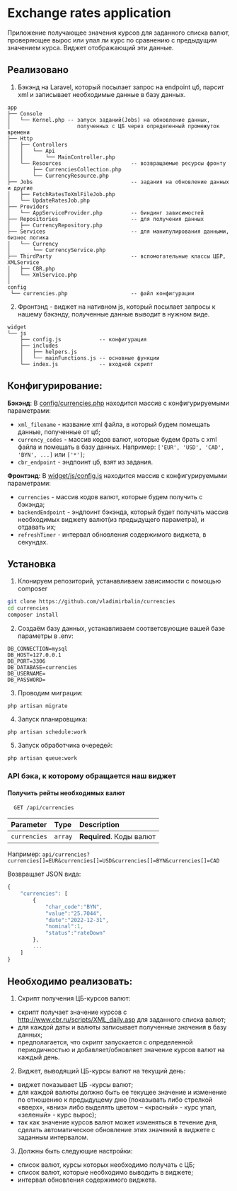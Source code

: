 # Exchange rates application
Приложение получающее значения курсов для заданного списка валют, проверяющее вырос или упал ли курс по сравнению
с предыдущим значением курса. Виджет отображающий эти данные.

## Реализовано
1. Бэкэнд на Laravel, который посылает запрос на endpoint цб, парсит xml и записывает необходимые данные в базу данных.
```
app
├── Console
│   └── Kernel.php -- запуск заданий(Jobs) на обновление данных, 
│                     полученных с ЦБ через определенный промежуток времени
├── Http
│   ├── Controllers
│   │   └── Api
│   │       └── MainController.php
│   └── Resources                      -- возвращаемые ресурсы фронту                   
│       ├── CurrenciesCollection.php 
│       └── CurrencyResource.php     
├── Jobs                               -- задания на обновление данных и другие
│   ├── FetchRatesToXmlFileJob.php 
│   └── UpdateRatesJob.php
├── Providers
│   └── AppServiceProvider.php         -- биндинг зависимостей
├── Repositories                       -- для получения данных
│   ├── CurrencyRepository.php         
├── Services                           -- для манипулирования данными, бизнес логика
│   └── Currency
│       └── CurrencyService.php        
├── ThirdParty                         -- вспомогательные классы ЦБР, XMLService
│   ├── CBR.php
│   └── XmlService.php 
│
config
 └── currencies.php                    -- файл конфигурации
```
2. Фронтэнд - виджет на нативном js, который посылает запросы к нашему бэкэнду, полученные данные выводит в нужном виде.
```
widget
└── js
    ├── config.js            -- конфигурация
    ├── includes
    │   ├── helpers.js
    │   └── mainFunctions.js -- основные функции
    └── index.js             -- входной скрипт
```

## Конфигурирование:
**Бэкэнд**:
В [config/currencies.php](./config/currencies.php) находится массив с конфигурируемыми параметрами:
- `xml_filename` - название xml файла, в который будем помещать данные, полученные от цб;
- `currency_codes` - массив кодов валют, которые будем брать с xml файла и помещать в базу данных. Например: `['EUR', 'USD', 'CAD', 'BYN', ...]` или `['*']`;
- `cbr_endpoint` - эндпоинт цб, взят из задания.

**Фронтэнд**:
  В [widget/js/config.js](./widget/js/config.js) находится массив с конфигурируемыми параметрами:
- `currencies` - массив кодов валют, которые будем получить с бэкэнда;
- `backendEndpoint` - эндпоинт бэкэнда, который будет получать массив необходимых виджету валют(из предыдущего параметра), и отдавать их;
- `refreshTimer` - интервал обновления содержимого виджета, в секундах.

## Установка

1. Клонируем репозиторий, устанавливаем зависимости с помощью composer

```bash
git clone https://github.com/vladimirbalin/currencies
cd currencies
composer install
```

2. Создаём базу данных, устанавливаем соответсвующие вашей базе параметры в .env:
```
DB_CONNECTION=mysql
DB_HOST=127.0.0.1
DB_PORT=3306
DB_DATABASE=currencies
DB_USERNAME=
DB_PASSWORD=
```
3. Проводим миграции:
 ```
php artisan migrate
 ```
4. Запуск планировщика:
 ```
 php artisan schedule:work
 ```
5. Запуск обработчика очередей:
 ```
 php artisan queue:work
 ```

### API бэка, к которому обращается наш виджет

#### Получить рейты необходимых валют

```http
  GET /api/currencies
```

| Parameter | Type    | Description                |
| :-------- |:--------| :------------------------- |
| `currencies` | `array` | **Required**. Коды валют |

Например: `api/currencies?currencies[]=EUR&currencies[]=USD&currencies[]=BYN&currencies[]=CAD`

Возвращает JSON вида:
```javascript
{
    "currencies": [
        {
            "char_code":"BYN",
            "value":"25.7044",
            "date":"2022-12-31",
            "nominal":1,
            "status":"rateDown"
        },
        ...
    ]
}
```
## Необходимо реализовать:

1.	Скрипт получения ЦБ-курсов валют:
-	скрипт получает значение курсов с http://www.cbr.ru/scripts/XML_daily.asp для заданного списка валют;
-	для каждой даты и валюты записывает полученные значения в базу данных;
-	предполагается, что скрипт запускается с определенной периодичностью и добавляет/обновляет значение курсов валют на каждый день.

2.	Виджет, выводящий ЦБ-курсы валют на текущий день:
-	виджет показывает ЦБ -курсы валют;
-	для каждой валюты должно быть ее текущее значение и изменение по отношению к предыдущему дню (показывать либо стрелкой «вверх», «вниз» либо выделять цветом – «красный» - курс упал, «зеленый» - курс вырос);
-	так как значение курсов валют может изменяться в течение дня, сделать автоматическое обновление этих значений в виджете с заданным интервалом.

3.	Должны быть следующие настройки:
-	список валют, курсы которых необходимо получать с ЦБ;
-	список валют, которые необходимо выводить в виджете;
-	интервал обновления содержимого виджета.
